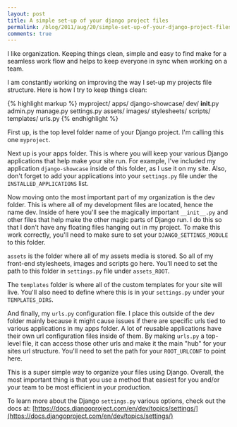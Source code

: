 ```yaml
---
layout: post
title: A simple set-up of your django project files
permalink: /blog/2011/aug/20/simple-set-up-of-your-django-project-files/
comments: true
---
```


I like organization. Keeping things clean, simple and easy to find make for a seamless work flow and helps to keep everyone in sync when working on a team.

I am constantly working on improving the way I set-up my projects file structure. Here is how I try to keep things clean:

{% highlight markup %}
myproject/
  apps/
    django-showcase/
  dev/
    __init__.py
    admin.py
    manage.py
    settings.py
  assets/
   images/
   stylesheets/
   scripts/
  templates/
  urls.py
{% endhighlight  %}

First up, is the top level folder name of your Django project. I'm calling this one `myproject`.

Next up is your apps folder. This is where you will keep your various Django applications that help make your site run. For example, I've included my application `django-showcase` inside of this folder, as I use it on my site. Also, don't forget to add your applications into your `settings.py` file under the `INSTALLED_APPLICATIONS` list.

Now moving onto the most important part of my organization is the dev folder. This is where all of my development files are located, hence the name dev. Inside of here you'll see the magically important `__init__.py` and other files that help make the other magic parts of Django run. I do this so that I don't have any floating files hanging out in my project. To make this work correctly, you'll need to make sure to set your `DJANGO_SETTINGS_MODULE` to this folder.

`assets` is the folder where all of my assets media is stored. So all of my front-end stylesheets, images and scripts go here. You'll need to set the path to this folder in `settings.py` file under `assets_ROOT`.

The `templates` folder is where all of the custom templates for your site will live. You'll also need to define where this is in your `settings.py` under your `TEMPLATES_DIRS`.

And finally, my `urls.py` configuration file. I place this outside of the dev folder mainly because it might cause issues if there are specific urls tied to various applications in my apps folder. A lot of reusable applications have their own url configuration files inside of them. By making `urls.py` a top-level file, it can access those other urls and make it the main "hub" for your sites url structure. You'll need to set the path for your `ROOT_URLCONF` to point here.

This is a super simple way to organize your files using Django. Overall, the most important thing is that you use a method that easiest for you and/or your team to be most efficient in your production.

To learn more about the Django `settings.py` various options, check out the docs at:
[https://docs.djangoproject.com/en/dev/topics/settings/](https://docs.djangoproject.com/en/dev/topics/settings/)